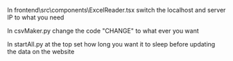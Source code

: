 In frontend\src\components\ExcelReader.tsx switch the localhost and server IP to what you need

In csvMaker.py change the code "CHANGE" to what ever you want

In startAll.py at the top set how long you want it to sleep before updating the data on the website